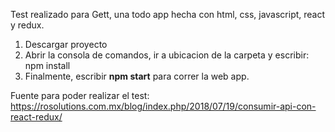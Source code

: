 Test realizado para Gett, una todo app hecha con html, css, javascript, react y redux.

1) Descargar proyecto
2) Abrir la consola de comandos, ir a ubicacion de la carpeta y escribir:  npm install
3) Finalmente, escribir <strong>npm start</strong>  para correr la web app.


Fuente para poder realizar el test:
https://rosolutions.com.mx/blog/index.php/2018/07/19/consumir-api-con-react-redux/
